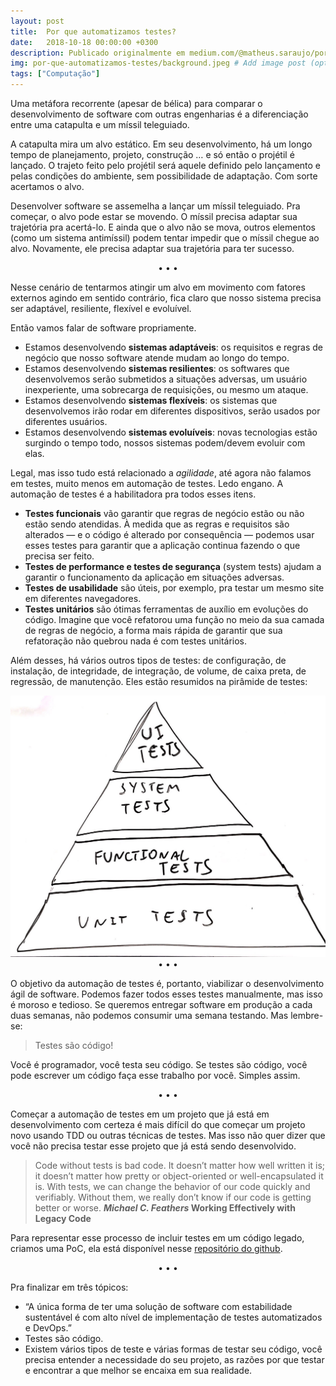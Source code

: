 ```yaml
---
layout: post
title:  Por que automatizamos testes?
date:   2018-10-18 00:00:00 +0300
description: Publicado originalmente em medium.com/@matheus.saraujo/por-que-automatizamos-testes-760c113f3bd0
img: por-que-automatizamos-testes/background.jpeg # Add image post (optional)
tags: ["Computação"]
---
```


Uma metáfora recorrente (apesar de bélica) para comparar o desenvolvimento de software com outras engenharias é a diferenciação entre uma catapulta e um míssil teleguiado.

A catapulta mira um alvo estático. Em seu desenvolvimento, há um longo tempo de planejamento, projeto, construção … e só então o projétil é lançado. O trajeto feito pelo projétil será aquele definido pelo lançamento e pelas condições do ambiente, sem possibilidade de adaptação. Com sorte acertamos o alvo.

Desenvolver software se assemelha a lançar um míssil teleguiado. Pra começar, o alvo pode estar se movendo. O míssil precisa adaptar sua trajetória pra acertá-lo. E ainda que o alvo não se mova, outros elementos (como um sistema antimíssil) podem tentar impedir que o míssil chegue ao alvo. Novamente, ele precisa adaptar sua trajetória para ter sucesso.

<center>&bull; &bull; &bull;</center>

Nesse cenário de tentarmos atingir um alvo em movimento com fatores externos agindo em sentido contrário, fica claro que nosso sistema precisa ser adaptável, resiliente, flexível e evoluível.

Então vamos falar de software propriamente.

- Estamos desenvolvendo **sistemas adaptáveis**: os requisitos e regras de negócio que nosso software atende mudam ao longo do tempo.
- Estamos desenvolvendo **sistemas resilientes**: os softwares que desenvolvemos serão submetidos a situações adversas, um usuário inexperiente, uma sobrecarga de requisições, ou mesmo um ataque.
- Estamos desenvolvendo **sistemas flexíveis**: os sistemas que desenvolvemos irão rodar em diferentes dispositivos, serão usados por diferentes usuários.
- Estamos desenvolvendo **sistemas evoluíveis**: novas tecnologias estão surgindo o tempo todo, nossos sistemas podem/devem evoluir com elas.

Legal, mas isso tudo está relacionado a _agilidade_, até agora não falamos em testes, muito menos em automação de testes. Ledo engano. A automação de testes é a habilitadora pra todos esses itens.

- **Testes funcionais** vão garantir que regras de negócio estão ou não estão sendo atendidas. À medida que as regras e requisitos são alterados — e o código é alterado por consequência — podemos usar esses testes para garantir que a aplicação continua fazendo o que precisa ser feito.
- **Testes de performance e testes de segurança** (system tests) ajudam a garantir o funcionamento da aplicação em situações adversas.
- **Testes de usabilidade** são úteis, por exemplo, pra testar um mesmo site em diferentes navegadores.
- **Testes unitários** são ótimas ferramentas de auxílio em evoluções do código. Imagine que você refatorou uma função no meio da sua camada de regras de negócio, a forma mais rápida de garantir que sua refatoração não quebrou nada é com testes unitários.

Além desses, há vários outros tipos de testes: de configuração, de instalação, de integridade, de integração, de volume, de caixa preta, de regressão, de manutenção. Eles estão resumidos na pirâmide de testes:

<center>
<img src="/assets/img/por-que-automatizamos-testes/background.jpeg" alt="Pirâmide de testes" />
</center>

<center>&bull; &bull; &bull;</center>

O objetivo da automação de testes é, portanto, viabilizar o desenvolvimento ágil de software. Podemos fazer todos esses testes manualmente, mas isso é moroso e tedioso. Se queremos entregar software em produção a cada duas semanas, não podemos consumir uma semana testando. Mas lembre-se:

> Testes são código!

Você é programador, você testa seu código. Se testes são código, você pode escrever um código faça esse trabalho por você. Simples assim.

<center>&bull; &bull; &bull;</center>

Começar a automação de testes em um projeto que já está em desenvolvimento com certeza é mais difícil do que começar um projeto novo usando TDD ou outras técnicas de testes. Mas isso não quer dizer que você não precisa testar esse projeto que já está sendo desenvolvido.

> Code without tests is bad code. It doesn’t matter how well written it is; it doesn’t matter how pretty or object-oriented or well-encapsulated it is. With tests, we can change the behavior of our code quickly and verifiably. Without them, we really don’t know if our code is getting better or worse. **_Michael C. Feathers_ Working Effectively with Legacy Code**

Para representar esse processo de incluir testes em um código legado, criamos uma PoC, ela está disponível nesse <a href="https://github.com/matheusaraujo/PoC.TesteAutomatizado/" target="_blank">repositório do github</a>.

<center>&bull; &bull; &bull;</center>

Pra finalizar em três tópicos:

- “A única forma de ter uma solução de software com estabilidade sustentável é com alto nível de implementação de testes automatizados e DevOps.”
- Testes são código.
- Existem vários tipos de teste e várias formas de testar seu código, você precisa entender a necessidade do seu projeto, as razões por que testar e encontrar a que melhor se encaixa em sua realidade.